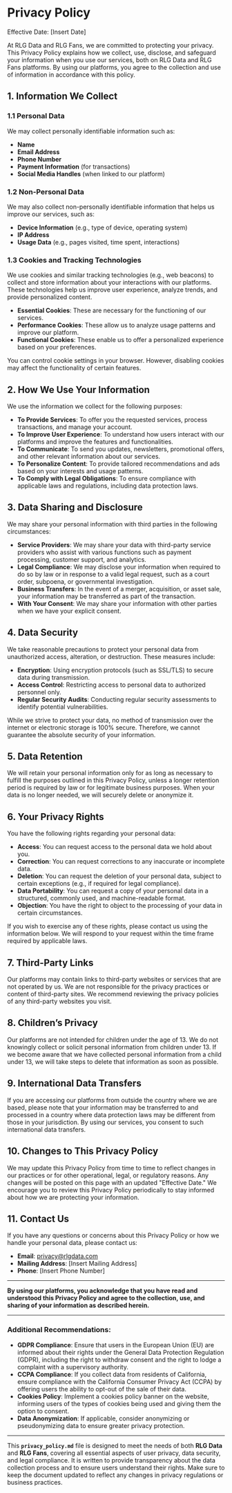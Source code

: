 # Privacy Policy

Effective Date: [Insert Date]

At RLG Data and RLG Fans, we are committed to protecting your privacy. This Privacy Policy explains how we collect, use, disclose, and safeguard your information when you use our services, both on RLG Data and RLG Fans platforms. By using our platforms, you agree to the collection and use of information in accordance with this policy.

## 1. Information We Collect

### 1.1 Personal Data
We may collect personally identifiable information such as:
- **Name**
- **Email Address**
- **Phone Number**
- **Payment Information** (for transactions)
- **Social Media Handles** (when linked to our platform)

### 1.2 Non-Personal Data
We may also collect non-personally identifiable information that helps us improve our services, such as:
- **Device Information** (e.g., type of device, operating system)
- **IP Address**
- **Usage Data** (e.g., pages visited, time spent, interactions)

### 1.3 Cookies and Tracking Technologies
We use cookies and similar tracking technologies (e.g., web beacons) to collect and store information about your interactions with our platforms. These technologies help us improve user experience, analyze trends, and provide personalized content.

- **Essential Cookies**: These are necessary for the functioning of our services.
- **Performance Cookies**: These allow us to analyze usage patterns and improve our platform.
- **Functional Cookies**: These enable us to offer a personalized experience based on your preferences.

You can control cookie settings in your browser. However, disabling cookies may affect the functionality of certain features.

## 2. How We Use Your Information

We use the information we collect for the following purposes:
- **To Provide Services**: To offer you the requested services, process transactions, and manage your account.
- **To Improve User Experience**: To understand how users interact with our platforms and improve the features and functionalities.
- **To Communicate**: To send you updates, newsletters, promotional offers, and other relevant information about our services.
- **To Personalize Content**: To provide tailored recommendations and ads based on your interests and usage patterns.
- **To Comply with Legal Obligations**: To ensure compliance with applicable laws and regulations, including data protection laws.

## 3. Data Sharing and Disclosure

We may share your personal information with third parties in the following circumstances:
- **Service Providers**: We may share your data with third-party service providers who assist with various functions such as payment processing, customer support, and analytics.
- **Legal Compliance**: We may disclose your information when required to do so by law or in response to a valid legal request, such as a court order, subpoena, or governmental investigation.
- **Business Transfers**: In the event of a merger, acquisition, or asset sale, your information may be transferred as part of the transaction.
- **With Your Consent**: We may share your information with other parties when we have your explicit consent.

## 4. Data Security

We take reasonable precautions to protect your personal data from unauthorized access, alteration, or destruction. These measures include:
- **Encryption**: Using encryption protocols (such as SSL/TLS) to secure data during transmission.
- **Access Control**: Restricting access to personal data to authorized personnel only.
- **Regular Security Audits**: Conducting regular security assessments to identify potential vulnerabilities.

While we strive to protect your data, no method of transmission over the internet or electronic storage is 100% secure. Therefore, we cannot guarantee the absolute security of your information.

## 5. Data Retention

We will retain your personal information only for as long as necessary to fulfill the purposes outlined in this Privacy Policy, unless a longer retention period is required by law or for legitimate business purposes. When your data is no longer needed, we will securely delete or anonymize it.

## 6. Your Privacy Rights

You have the following rights regarding your personal data:
- **Access**: You can request access to the personal data we hold about you.
- **Correction**: You can request corrections to any inaccurate or incomplete data.
- **Deletion**: You can request the deletion of your personal data, subject to certain exceptions (e.g., if required for legal compliance).
- **Data Portability**: You can request a copy of your personal data in a structured, commonly used, and machine-readable format.
- **Objection**: You have the right to object to the processing of your data in certain circumstances.

If you wish to exercise any of these rights, please contact us using the information below. We will respond to your request within the time frame required by applicable laws.

## 7. Third-Party Links

Our platforms may contain links to third-party websites or services that are not operated by us. We are not responsible for the privacy practices or content of third-party sites. We recommend reviewing the privacy policies of any third-party websites you visit.

## 8. Children’s Privacy

Our platforms are not intended for children under the age of 13. We do not knowingly collect or solicit personal information from children under 13. If we become aware that we have collected personal information from a child under 13, we will take steps to delete that information as soon as possible.

## 9. International Data Transfers

If you are accessing our platforms from outside the country where we are based, please note that your information may be transferred to and processed in a country where data protection laws may be different from those in your jurisdiction. By using our services, you consent to such international data transfers.

## 10. Changes to This Privacy Policy

We may update this Privacy Policy from time to time to reflect changes in our practices or for other operational, legal, or regulatory reasons. Any changes will be posted on this page with an updated "Effective Date." We encourage you to review this Privacy Policy periodically to stay informed about how we are protecting your information.

## 11. Contact Us

If you have any questions or concerns about this Privacy Policy or how we handle your personal data, please contact us:

- **Email**: privacy@rlgdata.com
- **Mailing Address**: [Insert Mailing Address]
- **Phone**: [Insert Phone Number]

---

**By using our platforms, you acknowledge that you have read and understood this Privacy Policy and agree to the collection, use, and sharing of your information as described herein.**

---

### **Additional Recommendations**:
- **GDPR Compliance**: Ensure that users in the European Union (EU) are informed about their rights under the General Data Protection Regulation (GDPR), including the right to withdraw consent and the right to lodge a complaint with a supervisory authority.
- **CCPA Compliance**: If you collect data from residents of California, ensure compliance with the California Consumer Privacy Act (CCPA) by offering users the ability to opt-out of the sale of their data.
- **Cookies Policy**: Implement a cookies policy banner on the website, informing users of the types of cookies being used and giving them the option to consent.
- **Data Anonymization**: If applicable, consider anonymizing or pseudonymizing data to ensure greater privacy protection.

---

This **`privacy_policy.md`** file is designed to meet the needs of both **RLG Data** and **RLG Fans**, covering all essential aspects of user privacy, data security, and legal compliance. It is written to provide transparency about the data collection process and to ensure users understand their rights. Make sure to keep the document updated to reflect any changes in privacy regulations or business practices.
